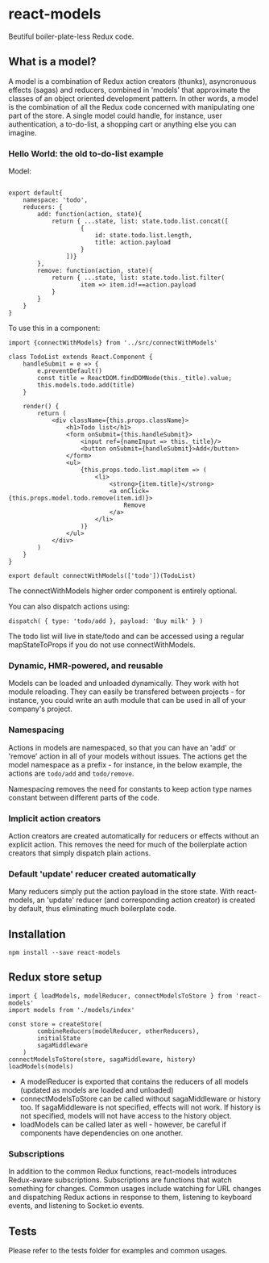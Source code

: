 # react-models

Beutiful boiler-plate-less Redux code.

## What is a model?

A model is a combination of Redux action creators (thunks), 
asyncronuous effects (sagas) and reducers, combined in 'models' that approximate the classes of an
object oriented development pattern. In other words, a model is the
combination of all the Redux code concerned with manipulating one part
of the store. A single model could handle, for instance, 
user authentication, a to-do-list, a shopping cart or anything else you
can imagine.

### Hello World: the old to-do-list example

Model:
```

export default{
    namespace: 'todo',
    reducers: {
        add: function(action, state){
            return { ...state, list: state.todo.list.concat([
                    {
                        id: state.todo.list.length,
                        title: action.payload
                    }
                ])}
        },
        remove: function(action, state){
            return { ...state, list: state.todo.list.filter(
                    item => item.id!==action.payload
            }
        }
    }
}
```
To use this in a component:
```
import {connectWithModels} from '../src/connectWithModels'

class TodoList extends React.Component {
    handleSubmit = e => {
        e.preventDefault()
        const title = ReactDOM.findDOMNode(this._title).value;
        this.models.todo.add(title)
    }

    render() {
        return (
            <div className={this.props.className}>
                <h1>Todo list</h1>
                <form onSubmit={this.handleSubmit}>
                    <input ref={nameInput => this._title}/>
                    <button onSubmit={handleSubmit}>Add</button>
                </form>
                <ul>
                    {this.props.todo.list.map(item => (
                        <li>
                            <strong>{item.title}</strong>
                            <a onClick={this.props.model.todo.remove(item.id)}>
                                Remove
                            </a>
                        </li>
                    )}
                </ul>
            </div>
        )
    }
}

export default connectWithModels(['todo'])(TodoList)
```
The connectWithModels higher order component is entirely optional. 

You can also dispatch actions using:
```
dispatch( { type: 'todo/add }, payload: 'Buy milk' } )
```
The todo list will live in state/todo and can be accessed using a regular mapStateToProps
if you do not use connectWithModels.

### Dynamic, HMR-powered, and reusable

Models can be loaded and unloaded dynamically. They work with hot module reloading.
They can easily be transfered between projects - for instance, you could write an
auth module that can be used in all of your company's project.

### Namespacing

Actions in models are namespaced, so that you can have an 'add' or 'remove' action
in all of your models without issues. The actions get the model namespace as a prefix - 
for instance, in the below example, the actions are `todo/add` and `todo/remove`.

Namespacing removes the need for constants to keep action type names constant between
different parts of the code.

### Implicit action creators

Action creators are created automatically for reducers or effects without an explicit action.
This removes the need for much of the boilerplate action creators that simply dispatch plain actions.

### Default 'update' reducer created automatically

Many reducers simply put the action payload in the store state. With react-models,
an 'update' reducer (and corresponding action creator) is created by default, thus
eliminating much boilerplate code.

## Installation

```$xslt
npm install --save react-models
```

## Redux store setup

```
import { loadModels, modelReducer, connectModelsToStore } from 'react-models'
import models from './models/index'

const store = createStore(
        combineReducers(modelReducer, otherReducers),
        initialState
        sagaMiddleware
    )
connectModelsToStore(store, sagaMiddleware, history)
loadModels(models)
```
* A modelReducer is exported that contains the reducers of all models
(updated as models are loaded and unloaded)
* connectModelsToStore can be called without sagaMiddleware or history too.
If sagaMiddleware is not specified, effects will not work.
If history is not specified, models will not have access to the history object.
* loadModels can be called later as well - however, be careful if components have dependencies on one another.

### Subscriptions

In addition to the common Redux functions, react-models introduces Redux-aware
subscriptions. Subscriptions are functions that watch something for changes.
Common usages include watching for URL changes and dispatching Redux actions in
response to them, listening to keyboard events, and listening to Socket.io events.

## Tests

Please refer to the tests folder for examples and common usages.

